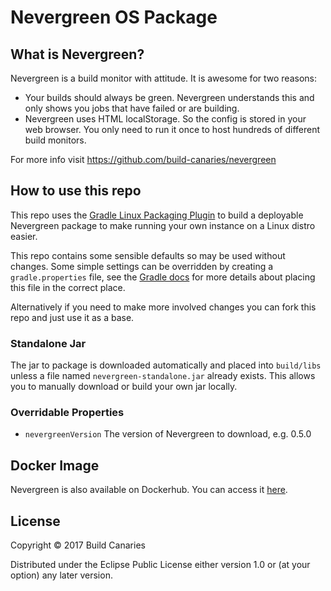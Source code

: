 # Nevergreen OS Package

## What is Nevergreen?

Nevergreen is a build monitor with attitude. It is awesome for two reasons:

-	Your builds should always be green. Nevergreen understands this and only shows you jobs that have failed or are building.
-	Nevergreen uses HTML localStorage. So the config is stored in your web browser. You only need to run it once to host hundreds of different build monitors.

For more info visit https://github.com/build-canaries/nevergreen

## How to use this repo

This repo uses the [Gradle Linux Packaging Plugin](https://github.com/nebula-plugins/gradle-ospackage-plugin) to build a deployable Nevergreen package to make running your own instance on a Linux distro easier.

This repo contains some sensible defaults so may be used without changes. Some simple settings can be overridden by creating a `gradle.properties` file, see the [Gradle docs](https://docs.gradle.org/current/userguide/build_environment.html) for more details about placing this file in the correct place. 

Alternatively if you need to make more involved changes you can fork this repo and just use it as a base.

### Standalone Jar

The jar to package is downloaded automatically and placed into `build/libs` unless a file named `nevergreen-standalone.jar` already exists. This allows you to manually download or build your own jar locally.

### Overridable Properties

- `nevergreenVersion`
  The version of Nevergreen to download, e.g. 0.5.0

## Docker Image

Nevergreen is also available on Dockerhub. You can access it [here](https://registry.hub.docker.com/u/buildcanariesteam/nevergreen/).

## License

Copyright © 2017 Build Canaries

Distributed under the Eclipse Public License either version 1.0 or (at your option) any later version.